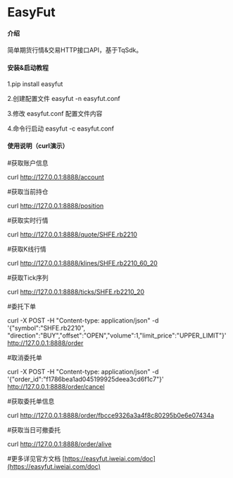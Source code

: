 # EasyFut

#### 介绍

简单期货行情&交易HTTP接口API，基于TqSdk。

#### 安装&启动教程

1.pip install easyfut

2.创建配置文件 easyfut -n easyfut.conf

3.修改 easyfut.conf 配置文件内容

4.命令行启动 easyfut -c easyfut.conf

#### 使用说明（curl演示）

#获取账户信息

curl http://127.0.0.1:8888/account

#获取当前持仓

curl http://127.0.0.1:8888/position

#获取实时行情

curl http://127.0.0.1:8888/quote/SHFE.rb2210

#获取K线行情

curl http://127.0.0.1:8888/klines/SHFE.rb2210_60_20

#获取Tick序列

curl http://127.0.0.1:8888/ticks/SHFE.rb2210_20   

#委托下单

curl -X POST -H "Content-type: application/json" -d '{"symbol":"SHFE.rb2210", "direction":"BUY","offset":"OPEN","volume":1,"limit_price":"UPPER_LIMIT"}' http://127.0.0.1:8888/order

#取消委托单

curl -X POST -H "Content-type: application/json" -d '{"order_id":"f1786bea1ad045199925deea3cd6f1c7"}' http://127.0.0.1:8888/order/cancel

#获取委托单信息

curl http://127.0.0.1:8888/order/fbcce9326a3a4f8c80295b0e6e07434a

#获取当日可撤委托

curl http://127.0.0.1:8888/order/alive


#更多详见官方文档 [https://easyfut.iweiai.com/doc](https://easyfut.iweiai.com/doc) 


